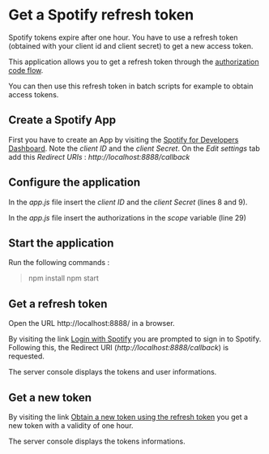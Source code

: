 
# Get a Spotify refresh token

Spotify tokens expire after one hour. You have to use a refresh token (obtained with your client id and client secret) to get a new access token.

This application allows you to get a refresh token through the [authorization code flow](https://developer.spotify.com/documentation/general/guides/authorization/code-flow/).

You can then use this refresh token in batch scripts for example to obtain access tokens.

## Create a Spotify App

First you have to create an App by visiting the [Spotify for Developers Dashboard](https://developer.spotify.com/dashboard/applications).
Note the *client ID* and the *client Secret*.
On the *Edit settings* tab add this *Redirect URIs* : *http://localhost:8888/callback*

## Configure the application

In the *app.js* file insert the *client ID* and the *client Secret* (lines 8 and 9).

In the *app.js* file insert the authorizations in the *scope* variable (line 29)

## Start the application

Run the following commands :
> npm install
> npm start

## Get a refresh token

Open the URL http://localhost:8888/ in a browser.

By visiting the link [Login with Spotify](http://localhost:8888/login) you are prompted to sign in to Spotify.
Following this, the Redirect URI (*http://localhost:8888/callback*) is requested.

The server console displays the tokens and user informations.

## Get a new token

By visiting the link [Obtain a new token using the refresh token](http://localhost:8888/refresh_token?refresh_token=) you get a new token with a validity of one hour.

The server console displays the tokens informations.
